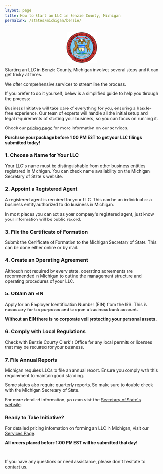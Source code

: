 ```yaml
---
layout: page
title: How to Start an LLC in Benzie County, Michigan
permalink: /states/michigan/benzie/
---
```


<a href="{{ site.data.resources.state_sos_websites.michigan }}" target="_blank">
    <img src="/images/state-seals/michigan-seal.png" alt="Michigan State Seal" style="display: block; margin: 10px auto; width: 100px;">
</a>

<p>Starting an LLC in Benzie County, Michigan involves several steps and it can get tricky at times.</p>

<p>We offer comprehensive services to streamline the process.</p>

<p>If you prefer to do it yourself, below is a simplified guide to help you through the process:</p>

<p>Business Initiative will take care of everything for you, ensuring a hassle-free experience. Our team of experts will handle all the initial setup and legal requirements of starting your business, so you can focus on running it.</p>

<p>Check our <a href="/services/">pricing page</a> for more information on our services.</p>
<p><b>Purchase your package before 1:00 PM EST to get your LLC filings submitted today!</b></p>

<h3>1. Choose a Name for Your LLC</h3>
<p>Your LLC's name must be distinguishable from other business entities registered in Michigan. You can check name availability on the Michigan Secretary of State's website.</p>

<h3>2. Appoint a Registered Agent</h3>
<p>A registered agent is required for your LLC. This can be an individual or a business entity authorized to do business in Michigan.</p>

<p>In most places you can act as your company's registered agent, just know your information will be public record.<p>

<h3>3. File the Certificate of Formation</h3>
<p>Submit the Certificate of Formation to the Michigan Secretary of State. This can be done either online or by mail.</p>

<h3>4. Create an Operating Agreement</h3>
<p>Although not required by every state, operating agreements are recommended in Michigan to outline the management structure and operating procedures of your LLC.</p>

<h3>5. Obtain an EIN</h3>
<p>Apply for an Employer Identification Number (EIN) from the IRS. This is necessary for tax purposes and to open a business bank account.</p>

<p><b>Without an EIN there is no corporate veil protecting your personal assets.</b></p>

<h3>6. Comply with Local Regulations</h3>
<p>Check with Benzie County Clerk's Office for any local permits or licenses that may be required for your business.</p>

<h3>7. File Annual Reports</h3>
<p>Michigan requires LLCs to file an annual report. Ensure you comply with this requirement to maintain good standing.</p>

<p>Some states also require quarterly reports. So make sure to double check with the Michigan Secretary of State.</p>

<p>For more detailed information, you can visit the <a href="{{ site.data.resources.state_sos_websites.michigan }}" target="_blank">Secretary of State's website</a>.</p>

<h3>Ready to Take Initiative?</h3>
<p>For detailed pricing information on forming an LLC in Michigan, visit our <a href="/services/">Services Page</a>.</p>
<p><b>All orders placed before 1:00 PM EST will be submitted that day!</b></p>
<br>
<p>If you have any questions or need assistance, please don't hesitate to <a href="https://www.businessinitiative.org/contact/" target="_blank">contact us</a>.</p>
